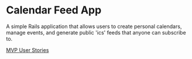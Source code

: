 # Calendar Feed App
A simple Rails application that allows users to create personal calendars, manage events, and generate public 'ics' feeds that anyone can subscribe to.


[MVP User Stories](https://gist.github.com/heratyian/9a054d6b45b03739b32efa014872915e)
